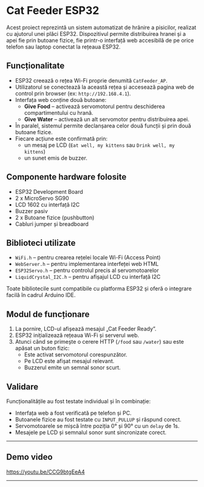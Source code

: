 # Cat Feeder ESP32

Acest proiect reprezintă un sistem automatizat de hrănire a pisicilor, realizat cu ajutorul unei plăci ESP32. Dispozitivul permite distribuirea hranei și a apei fie prin butoane fizice, fie printr-o interfață web accesibilă de pe orice telefon sau laptop conectat la rețeaua ESP32.

## Funcționalitate

- ESP32 creează o rețea Wi-Fi proprie denumită `CatFeeder_AP`.
- Utilizatorul se conectează la această rețea și accesează pagina web de control prin browser (ex: `http://192.168.4.1`).
- Interfața web conține două butoane:
  - **Give Food** – activează servomotorul pentru deschiderea compartimentului cu hrană.
  - **Give Water** – activează un alt servomotor pentru distribuirea apei.
- În paralel, sistemul permite declanșarea celor două funcții și prin două butoane fizice.
- Fiecare acțiune este confirmată prin:
  - un mesaj pe LCD (`Eat well, my kittens` sau `Drink well, my kittens`)
  - un sunet emis de buzzer.

## Componente hardware folosite

- ESP32 Development Board
- 2 x MicroServo SG90
- LCD 1602 cu interfață I2C
- Buzzer pasiv
- 2 x Butoane fizice (pushbutton)
- Cabluri jumper și breadboard

## Biblioteci utilizate

- `WiFi.h` – pentru crearea rețelei locale Wi-Fi (Access Point)
- `WebServer.h` – pentru implementarea interfeței web HTML
- `ESP32Servo.h` – pentru controlul precis al servomotoarelor
- `LiquidCrystal_I2C.h` – pentru afișajul LCD cu interfață I2C

Toate bibliotecile sunt compatibile cu platforma ESP32 și oferă o integrare facilă în cadrul Arduino IDE.

## Modul de funcționare

1. La pornire, LCD-ul afișează mesajul „Cat Feeder Ready”.
2. ESP32 inițializează rețeaua Wi-Fi și serverul web.
3. Atunci când se primește o cerere HTTP (`/food` sau `/water`) sau este apăsat un buton fizic:
   - Este activat servomotorul corespunzător.
   - Pe LCD este afișat mesajul relevant.
   - Buzzerul emite un semnal sonor scurt.

## Validare

Funcționalitățile au fost testate individual și în combinație:
- Interfața web a fost verificată pe telefon și PC.
- Butoanele fizice au fost testate cu `INPUT_PULLUP` și răspund corect.
- Servomotoarele se mișcă între poziția 0° și 90° cu un `delay` de 1s.
- Mesajele pe LCD și semnalul sonor sunt sincronizate corect.

---

## Demo video

https://youtu.be/CCG9btgEeA4

---


